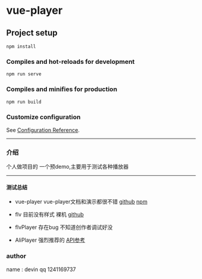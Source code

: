# vue-player

## Project setup
```
npm install
```

### Compiles and hot-reloads for development
```
npm run serve
```

### Compiles and minifies for production
```
npm run build
```

### Customize configuration
See [Configuration Reference](https://cli.vuejs.org/config/).

----
###  介绍
   个人做项目的 一个预demo,主要用于测试各种播放器

---
#### 测试总结
- vue-player 
vue-player文档和演示都很不错
[github](https://github.com/surmon-china/vue-video-player)
[npm](https://www.npmjs.com/package/vue-video-player)

- flv 
目前没有样式  裸机
[github](https://github.com/bilibili/flv.js)

- flvPlayer
存在bug  不知道创作者调试好没

- AliPlayer
强烈推荐的
[API参考](https://help.aliyun.com/document_detail/125572.html?spm=a2c4g.11186623.2.24.131d1c4c5fhvW2)


### author
name : devin
qq 1241169737

